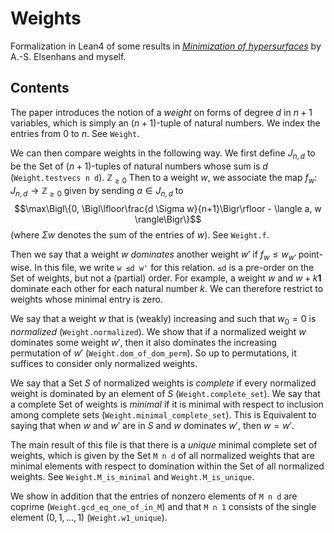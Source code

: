 # Weights

Formalization in Lean4 of some results in [*Minimization of hypersurfaces*](https://arxiv.org/abs/2110.04625) by A.-S. Elsenhans and myself.

## Contents

The paper introduces the notion of a *weight* on forms of degree $d$
in $n+1$ variables, which is simply an $(n+1)$-tuple of natural numbers.
We index the entries from $0$ to $n$. See `Weight`.

We can then compare weights in the following way. We first define $J_{n,d}$
to be the Set of $(n+1)$-tuples of natural numbers whose sum is $d$ (`Weight.testvecs n d`).
$\mathbb{Z}_{\ge 0}$
Then to a weight $w$, we associate the map $f_w \colon J_{n,d} \to \mathbb{Z}_{\ge 0}$
given by sending $a \in J_{n,d}$ to
$$\max\Bigl\{0, \Bigl\lfloor\frac{d \Sigma w}{n+1}\Bigr\rfloor - \langle a, w \rangle\Bigr\}$$
(where $\Sigma w$ denotes the sum of the entries of $w$). See `Weight.f`.

Then we say that a weight $w$ *dominates* another weight $w'$ if $f_w \le w_{w'}$
point-wise. In this file, we write `w ≤d w'` for this relation. `≤d` is a pre-order
on the Set of weights, but not a (partial) order. For example, a weight $w$
and $w + k \mathbf{1}$ dominate each other for each natural number $k$.
We can therefore restrict to weights whose minimal entry is zero.

We say that a weight $w$ that is (weakly) increasing and such that $w_0 = 0$
is *normalized* (`Weight.normalized`). We show that if a normalized weight $w$ dominates
some weight $w'$, then it also dominates the increasing permutation of $w'$
(`Weight.dom_of_dom_perm`). So up to permutations, it suffices to consider
only normalized weights.

We say that a Set $S$ of normalized weights is *complete* if every normalized
weight is dominated by an element of $S$ (`Weight.complete_set`). We say that a complete
Set of weights is *minimal* if it is minimal with respect to inclusion among complete sets
(`Weight.minimal_complete_set`). This is Equivalent to saying that when $w$ and $w'$ are
in $S$ and $w$ dominates $w'$, then $w = w'$.

The main result of this file is that there is a *unique* minimal complete set
of weights, which is given by the Set `M n d` of all normalized weights that are minimal
elements with respect to domination within the Set of all normalized weights.
See `Weight.M_is_minimal` and `Weight.M_is_unique`.

We show in addition that the entries of nonzero elements of `M n d` are coprime
(`Weight.gcd_eq_one_of_in_M`) and that `M n 1` consists of the single
element $(0,1,\ldots,1)$ (`Weight.w1_unique`).
